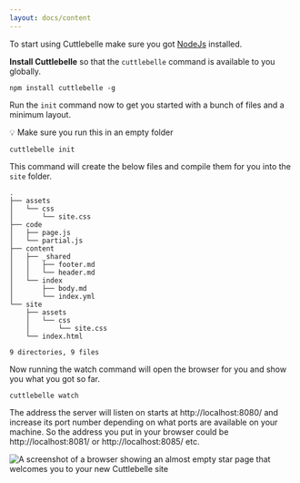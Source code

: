 ```yaml
---
layout: docs/content
---
```


To start using Cuttlebelle make sure you got [NodeJs](https://nodejs.org/en/) installed.

**Install Cuttlebelle** so that the `cuttlebelle` command is available to you globally.

```shell
npm install cuttlebelle -g
```

Run the `init` command now to get you started with a bunch of files and a minimum layout.

💡 Make sure you run this in an empty folder

```shell
cuttlebelle init
```

This command will create the below files and compile them for you into the `site` folder.

```shell
.
├── assets
│   └── css
│       └── site.css
├── code
│   ├── page.js
│   └── partial.js
├── content
│   ├── _shared
│   │   ├── footer.md
│   │   └── header.md
│   └── index
│       ├── body.md
│       └── index.yml
└── site
    ├── assets
    │   └── css
    │       └── site.css
    └── index.html

9 directories, 9 files
```

Now running the watch command will open the browser for you and show you what you got so far.

```shell
cuttlebelle watch
```

The address the server will listen on starts at http://localhost:8080/ and increase its port number depending on what ports are available on your machine.
So the address you put in your browser could be http://localhost:8081/ or http://localhost:8085/ etc.

![A screenshot of a browser showing an almost empty star page that welcomes you to your new Cuttlebelle site](/assets/img/website.jpg)
